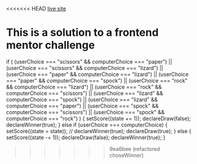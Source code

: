 <<<<<<< HEAD
[live site](https://rock-paper-scissors-game-wine.vercel.app/)

This is a solution to a frontend mentor challenge
=======
if (
(userChoice === "scissors" && computerChoice === "paper") ||
(userChoice === "scissors" && computerChoice === "lizard") ||
(userChoice === "paper" && computerChoice === "lizard") ||
(userChoice === "paper" && computerChoice === "spock") ||
(userChoice === "rock" && computerChoice === "lizard") ||
(userChoice === "rock" && computerChoice === "scissors") ||
(userChoice === "lizard" && computerChoice === "spock") ||
(userChoice === "lizard" && computerChoice === "paper") ||
(userChoice === "spock" && computerChoice === "scissors") ||
(userChoice === "spock" && computerChoice === "rock")
) {
setScore((state += 1));
declareDraw(false);
declareWinner(true);
} else if (userChoice === computerChoice) {
setScore((state = state));
// declareWinner(true);
declareDraw(true);
} else {
setScore((state -= 1));
declareDraw(false);
declareWinner(true);
}
>>>>>>> 9ea6bee (refactored choseWinner)
